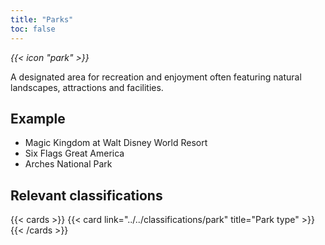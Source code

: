```yaml
---
title: "Parks"
toc: false
---
```


<i class="bigIcon">{{< icon "park" >}}</i>

A designated area for recreation and enjoyment often featuring natural landscapes, attractions and facilities. 

## Example
* Magic Kingdom at Walt Disney World Resort
* Six Flags Great America
* Arches National Park

## Relevant classifications

{{< cards  >}}
  {{< card link="../../classifications/park" title="Park type" >}}
{{< /cards >}}